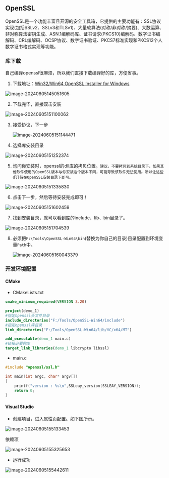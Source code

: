 ## OpenSSL

  OpenSSL是一个功能丰富且开源的安全工具箱，它提供的主要功能有：SSL协议实现(包括SSLv2、SSLv3和TLSv1)、大量软算法(对称/非对称/摘要)、大数运算、非对称算法密钥生成、ASN.1编解码库、证书请求(PKCS10)编解码、数字证书编解码、CRL编解码、OCSP协议、数字证书验证、PKCS7标准实现和PKCS12个人数字证书格式实现等功能。

### 库下载

自己编译openssl很麻烦，所以我们直接下载编译好的库，方便省事。

1. 下载地址：[Win32/Win64 OpenSSL Installer for Windows](https://slproweb.com/products/Win32OpenSSL.html)

![image-20240605145051605](assets/image-20240605145051605.png)

2. 下载完毕，直接双击安装

![image-20240605151100062](assets/image-20240605151100062.png)

3. 接受协议，下一步

   ![image-20240605151144471](assets/image-20240605151144471.png)

   

4. 选择库安装目录

![image-20240605151252374](assets/image-20240605151252374.png)

5. 询问你安装时，openssl的dll库的拷贝位置。`建议，不要拷贝到系统目录下，如果其他软件使用的OpenSSL版本与你安装这个版本不同，可能导致该软件无法使用。所以让这些dll待在OpenSSL安装目录下即可。`

![image-20240605151335830](assets/image-20240605151335830.png)

6. 点击下一步，然后等待安装完成即可！

![image-20240605151602459](assets/image-20240605151602459.png)

7. 找到安装目录，就可以看到库的include、lib、bin目录了。

![image-20240605151704539](assets/image-20240605151704539.png)

8. 必须把`F:\Tools\OpenSSL-Win64\bin`(替换为你自己的目录)目录配置到环境变量`Path`中。

   ![image-20240605160043379](assets/image-20240605160043379.png)

### 开发环境配置

#### CMake

+ CMakeLists.txt

```cmake
cmake_minimum_required(VERSION 3.20)

project(demo_1)
#指定openssl头文件目录
include_directories("F:/Tools/OpenSSL-Win64/include")
#指定openssl库目录
link_directories("F:/Tools/OpenSSL-Win64/lib/VC/x64/MT")

add_executable(demo_1 main.c)
#链接必要的库
target_link_libraries(demo_1 libcrypto libssl)
```

+ main.c

```c
#include "openssl/ssl.h"

int main(int argc, char* argv[])
{
	printf("version : %s\n",SSLeay_version(SSLEAY_VERSION));
	return 0;
}
```

#### Visual Studio

+ 创建项目，进入属性页配置。如下图所示。

![image-20240605155133453](assets/image-20240605155133453.png)

依赖项

![image-20240605155325653](assets/image-20240605155325653.png)

+ 运行成功

![image-20240605155442611](assets/image-20240605155442611.png)